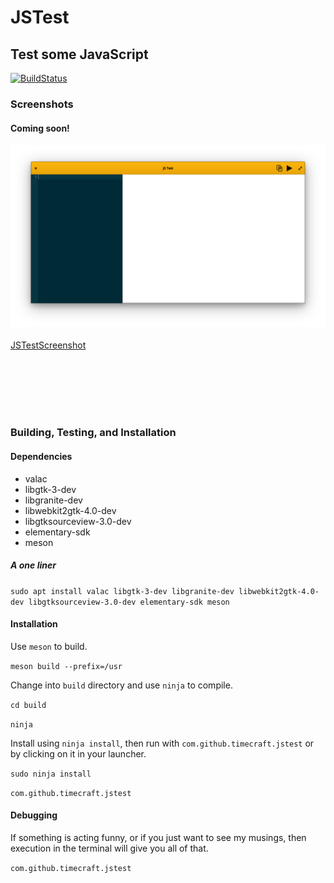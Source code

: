 # JSTest
## Test some JavaScript

[![BuildStatus](https://travis-ci.org/Timecraft/js_test.svg?branch=master)](https://travis-ci.org/Timecraft/js_test)

### Screenshots
#### Coming soon!

![JSTestScreenshot](https://github.com/Timecraft/JS_Test/blob/master/data/images/com.github.timecraft.jstest.mainwindow.png)
<br/>
<br/>
[JSTestScreenshot](https://github.com/Timecraft/JS_Test/blob/master/data/images/com.github.timecraft.jstest.sample.png)

<br/>
<br/>
<br/>
<br/>
<br/>



### Building, Testing, and Installation
#### Dependencies

- valac
- libgtk-3-dev
- libgranite-dev
- libwebkit2gtk-4.0-dev
- libgtksourceview-3.0-dev
- elementary-sdk
- meson

##### A one liner
`sudo apt install valac libgtk-3-dev libgranite-dev libwebkit2gtk-4.0-dev libgtksourceview-3.0-dev elementary-sdk meson`

#### Installation

Use `meson` to build.

`meson build --prefix=/usr`

Change into `build` directory and use `ninja` to compile.

`cd build`

`ninja`

Install using `ninja install`, then run with `com.github.timecraft.jstest` or by clicking on it in your launcher.

`sudo ninja install`

`com.github.timecraft.jstest`

#### Debugging

If something is acting funny, or if you just want to see my musings, then execution in the terminal will give you all of that.

`com.github.timecraft.jstest`
